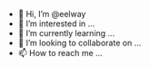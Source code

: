 - 👋 Hi, I’m @eelway
- 👀 I’m interested in ...
- 🌱 I’m currently learning ...
- 💞️ I’m looking to collaborate on ...
- 📫 How to reach me ...

<!---
eelway/eelway is a ✨ special ✨ repository because its `README.md` (this file) appears on your GitHub profile.
You can click the Preview link to take a look at your changes.
--->
